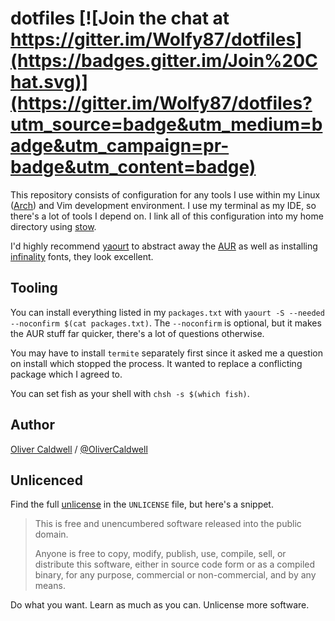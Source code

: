 # dotfiles [![Join the chat at https://gitter.im/Wolfy87/dotfiles](https://badges.gitter.im/Join%20Chat.svg)](https://gitter.im/Wolfy87/dotfiles?utm_source=badge&utm_medium=badge&utm_campaign=pr-badge&utm_content=badge)

This repository consists of configuration for any tools I use within my Linux ([Arch][]) and Vim development environment. I use my terminal as my IDE, so there's a lot of tools I depend on. I link all of this configuration into my home directory using [stow][].

I'd highly recommend [yaourt][] to abstract away the [AUR][] as well as installing [infinality][] fonts, they look excellent.

## Tooling

You can install everything listed in my `packages.txt` with `yaourt -S --needed --noconfirm $(cat packages.txt)`. The `--noconfirm` is optional, but it makes the AUR stuff far quicker, there's a lot of questions otherwise.

You may have to install `termite` separately first since it asked me a question on install which stopped the process. It wanted to replace a conflicting package which I agreed to.

You can set fish as your shell with `chsh -s $(which fish)`.

## Author

[Oliver Caldwell][] / [@OliverCaldwell][]

## Unlicenced

Find the full [unlicense][] in the `UNLICENSE` file, but here's a snippet.

>This is free and unencumbered software released into the public domain.
>
>Anyone is free to copy, modify, publish, use, compile, sell, or distribute this software, either in source code form or as a compiled binary, for any purpose, commercial or non-commercial, and by any means.

Do what you want. Learn as much as you can. Unlicense more software.

[unlicense]: http://unlicense.org/
[Oliver Caldwell]: http://oli.me.uk/
[@OliverCaldwell]: https://twitter.com/OliverCaldwell
[Arch]: https://www.archlinux.org/
[stow]: http://www.gnu.org/software/stow/
[yaourt]: https://aur.archlinux.org/packages/yaourt/
[AUR]: https://aur.archlinux.org/
[infinality]: https://wiki.archlinux.org/index.php/Infinality
[compton]: https://wiki.archlinux.org/index.php/Compton
